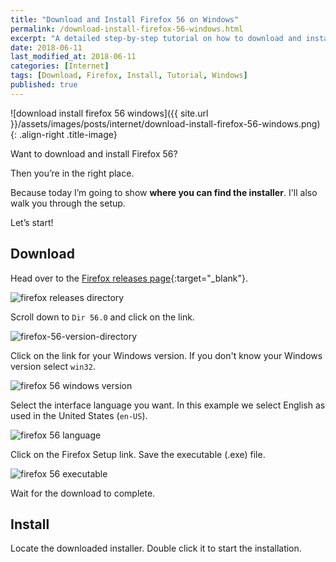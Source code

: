 ```yaml
---
title: "Download and Install Firefox 56 on Windows"
permalink: /download-install-firefox-56-windows.html
excerpt: "A detailed step-by-step tutorial on how to download and install Firefox 56 on Windows."
date: 2018-06-11
last_modified_at: 2018-06-11
categories: [Internet]
tags: [Download, Firefox, Install, Tutorial, Windows]
published: true
---
```


![download install firefox 56 windows]({{ site.url }}/assets/images/posts/internet/download-install-firefox-56-windows.png){: .align-right .title-image}

Want to download and install Firefox 56?

Then you’re in the right place.

Because today I’m going to show **where you can find the installer**. I'll also walk you through the setup.

Let’s start!

## Download

Head over to the [Firefox releases page](https://ftp.mozilla.org/pub/firefox/releases/){:target="_blank"}.

<img src="{{ site.url }}/assets/images/posts/internet/firefox-releases-directory.png" alt="firefox releases directory">

Scroll down to `Dir 56.0` and click on the link.

<img src="{{ site.url }}/assets/images/posts/internet/firefox-56-version-directory.png" alt="firefox-56-version-directory">

Click on the link for your Windows version. If you don't know your Windows version select `win32`.

<img src="{{ site.url }}/assets/images/posts/internet/firefox-56-windows-version.png" alt="firefox 56 windows version">

Select the interface language you want. In this example we select English as used in the United States (`en-US`).

<img src="{{ site.url }}/assets/images/posts/internet/firefox-56-language.png" alt="firefox 56 language">

Click on the Firefox Setup link. Save the executable (.exe) file.

<img src="{{ site.url }}/assets/images/posts/internet/firefox-56-executable.png" alt="firefox 56 executable">

Wait for the download to complete.

## Install

Locate the downloaded installer. Double click it to start the installation.
